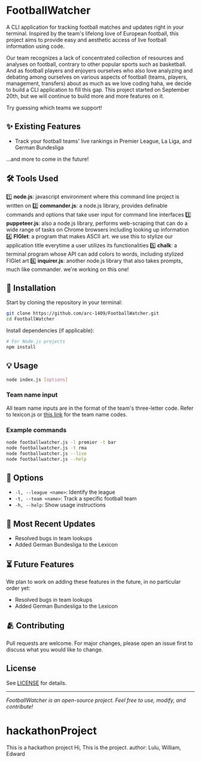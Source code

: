 # FootballWatcher

A CLI application for tracking football matches and updates right in your terminal. Inspired by the team's lifelong love of European football, this project aims to provide easy and aesthetic access of live football information using code. 

Our team recognizes a lack of concentrated collection of resources and analyses on football, contrary to other popular sports such as basketball. And as football players and enjoyers ourselves who also love analyzing and debating among ourselves on various aspects of football (teams, players, management, transfers) about as much as we love coding haha, we decide to build a CLI application to fill this gap. This project started on September 20th, but we will continue to build more and more features on it. 

Try guessing which teams we support!

## ✨ Existing Features

- Track your football teams' live rankings in Premier League, La Liga, and German Bundesliga

...and more to come in the future!

## 🛠️ Tools Used

1️⃣ **node.js**: javascript environment where this command line project is written on
2️⃣ **commander.js**: a node.js library, provides definable commands and options that take user input for command line interfaces
3️⃣ **puppeteer.js**: also a node.js library, performs web-scraping that can do a wide range of tasks on Chrome browsers including looking up information
4️⃣ **FIGlet**: a program that makes ASCII art. we use this to stylize our application title everytime a user utilizes its functionalities
5️⃣ **chalk**: a terminal program whose API can add colors to words, including stylized FIGlet art
6️⃣ **inquirer.js**: another node.js library that also takes prompts, much like commander. we're working on this one!

## 🔑 Installation

Start by cloning the repository in your terminal:

```bash
git clone https://github.com/arc-1409/FootballWatcher.git
cd FootballWatcher
```

Install dependencies (if applicable):

```bash
# For Node.js projects
npm install
```

## 💡 Usage

```bash
node index.js [options]
```

### Team name input

All team name inputs are in the format of the team's three-letter code. Refer to lexicon.js or [this link](https://liaison.reuters.com/tools/sports-team-codes) for the team name codes.

### Example commands

```bash
node footballwatcher.js -l premier -t bar
node footballwatcher.js -t rma
node footballwatcher.js --live
node footballwatcher.js --help
```

## 🧮 Options

- `-l, --league <name>`: Identify the league
- `-t, --team <name>`: Track a specific football team
- `-h, --help`: Show usage instructions

## 🏁 Most Recent Updates

- Resolved bugs in team lookups
- Added German Bundesliga to the Lexicon

## ⏳ Future Features

We plan to work on adding these features in the future, in no particular order yet:  

- Resolved bugs in team lookups
- Added German Bundesliga to the Lexicon

## 🫂 Contributing

Pull requests are welcome. For major changes, please open an issue first to discuss what you would like to change.

## License

See [LICENSE](LICENSE) for details.

---

*FootballWatcher is an open-source project. Feel free to use, modify, and contribute!*

# hackathonProject
This is a hackathon project
Hi, This is the project. 
author: Lulu, William, Edward  
